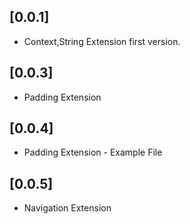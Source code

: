 ## [0.0.1]

- Context,String Extension first version.

## [0.0.3]

- Padding Extension
## [0.0.4]

- Padding Extension - Example File

## [0.0.5]
- Navigation Extension
